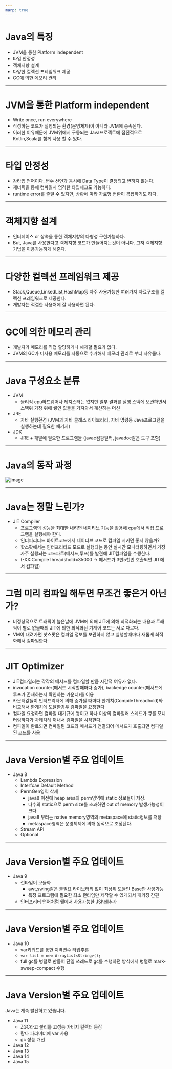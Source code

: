 ```yaml
---
marp: true
---
```


# Java의 특징

- JVM을 통한 Platform independent
- 타입 안정성
- 객체지향 설계
- 다양한 컬렉션 프레임워크 제공
- GC에 의한 메모리 관리
---
# JVM을 통한 Platform independent

- Write once, run everywhere
- 작성하는 코드가 실행되는 환경(운영체제)이 아니라 JVM에 종속된다.
- 이러한 이유때문에 JVM위에서 구동되는 Java프로젝트에 점진적으로 Kotlin,Scala를 함께 사용 할 수 있다.

---
# 타입 안정성
- 강타입 언어이다. 변수 선언과 동시에 Data Type이 결정되고 변하지 않는다.
- 제너릭을 통해 컴파일시 엄격한 타입체크도 가능하다.
- runtime error를 줄일 수 있지만, 상황에 따라 자료형 변환이 복잡하기도 하다.

---
# 객체지향 설계
- 인터페이스 or 상속을 통한 객체지향의 다형성 구현가능하다.
- But, Java를 사용한다고 객체지향 코드가 만들어지는것이 아니다. 그저 객체지향 기법을 이용가능하게 해준다.

---
# 다양한 컬렉션 프레임워크 제공
- Stack,Queue,LinkedList,HashMap등 자주 사용가능한 여러가지 자료구조를 컬렉션 프레임워크로 제공한다.
- 개발자는 적절한 사용처에 잘 사용하면 된다.

---
# GC에 의한 메모리 관리

- 개발자가 메모리를 직접 할당하거나 해제할 필요가 없다.
- JVM의 GC가 미사용 메모리를 자동으로 수거해서 메모리 관리로 부터 자유롭다.

---
# Java 구성요소 분류

- JVM
    - 물리적 cpu하드웨어나 레지스터는 없지만 일부 결과를 실행 스택에 보관하면서 스택위 가장 위에 쌓인 값들을 가져와서 계산하는 머신
- JRE
    - 자바 실행환경 (JVM과 자바 클래스 라이브러리, 자바 명령등 Java프로그램을 실행하는데 필요한 패키지)
- JDK
    - JRE + 개발에 필요한 프로그램들 (javac컴팡일러, javadoc같은 도구 포함)

---
# Java의 동작 과정
![image](https://user-images.githubusercontent.com/71218974/128028883-1c30b3c1-5ce2-40bc-959c-0c9a3137c624.png)


---
# Java는 정말 느린가?
- JIT Compiler
    - 프로그램의 성능을 최대한 내려면 네이티브 기능을 활용해 cpu에서 직접 프로그램을 실행해야 한다.
    - 인터피리티드 바이트코드에서 네이티브 코드로 컴파일 시키면 좋지 않을까? 
    - 핫스팟에서는 인터프리티드 모드로 실행되는 동안 실시간 모니터링하면서 가장 자주 실행되는 코드파트(메서드,루프)를 발견해 JIT컴파일을 수행한다. 
    - (-XX:CompileThreadshold=35000 → 메서드가 3만5천번 호출되면 JIT에서 컴파일)
---
# 그럼 미리 컴파일 해두면 무조건 좋은거 아닌가?
   
 - 비정상적으로 트래픽이 높은날에 JVM에 의해 JIT에 의해 최적화되는 내용과 트래픽이 별로 없을때의 JIT에 의한 최적화된 기계어 코드는 서로 다르다. 
- VM이 내려가면 핫스팟은 컴파일 정보를 보관하지 않고 실행할때마다 새롭게 최적화해서 컴파일한다.
---

# JIT Optimizer
- JIT컴파일러는 각각의 메서드를 컴파일할 만큼 시간적 여유가 없다.
- invocation counter(메서드 시작할때마다 증가), backedge counter(메서드에 루프가 존재하는지 확인하는 카운터)를 이용
- 카운터값들이 인터프리터에 의해 증가될 때마다 한계치(CompileThreadhold)와 비교해서 한계치에 도달한경우 컴파일을 요청한다
- 컴파일 요청하면 컴파일 대기규에 쌓이고 하나 이상의 컴파일러 스레드가 큐를 모니터링하다가 차례차례 꺼내서 컴파일을 시작한다.
- 컴파일이 완료되면 컴파일된 코드와 메서드가 연결되어 메서드가 호출되면 컴파일된 코드를 사용
---
# Java Version별 주요 업데이트

- Java 8
    - Lambda Expression
    - Interfcae Default Method
    - PermGen영역 삭제
        - java8 이전에 heap area의 perm영역에 static 정보들이 저장.
        - 다수의 static으로 perm size를 초과하면 out of memory 발생가능성이 크다.
        - java8 부터는 native memory영역의 metaspace에 static정보를 저장
        - metaspace영역은 운영체제에 의해 동적으로 조정된다.
    - Stream API
    - Optional

---
# Java Version별 주요 업데이트

- Java 9
    - 런타임이 모듈화 
        - awt,swing같은 불필요 라이브러리 없이 최상위 모듈인 Base만 사용가능
        - 특정 프로그램에 필요한 최소 런타임만 제작할 수 있게되서 패키징 간편
    - 인터프리터 언어처럼 쉘에서 사용가능한 JShell추가
---
# Java Version별 주요 업데이트
- Java 10
    - var키워드를 통한 지역변수 타입추론
    - `var list = new ArrayList<String>();`
    - full gc를 병렬로 만들어 단일 쓰레드로 gc를 수행하던 방식에서 병렬로 mark-sweep-compact 수행
---
# Java Version별 주요 업데이트
Java는 계속 발전하고 있습니다.
- Java 11
    - ZGC라고 불리를 고성능 가비지 컬렉터 등장
    - 람다 파라미터에 var 사용
    - gc 성능 개선
- Java 12
- Java 13
- Java 14
- Java 15